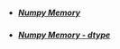 - ##### [Numpy Memory](https://stackoverflow.com/questions/57507832/unable-to-allocate-array-with-shape-and-data-type)
- ##### [Numpy Memory - dtype](https://stackoverflow.com/a/59837239)
